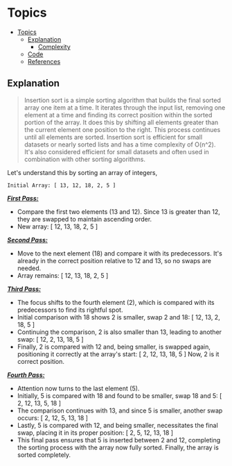 # Topics
- [Topics](#Topics)
  - [Explanation](#Explanation)
    - [Complexity](#Complexity) 
  - [Code](#Code)
  - [References](#references)

## Explanation
> Insertion sort is a simple sorting algorithm that builds the final sorted array one item at a time. It iterates through the input list, removing one element at a time and finding its correct position within the sorted portion of the array. It does this by shifting all elements greater than the current element one position to the right. This process continues until all elements are sorted. Insertion sort is efficient for small datasets or nearly sorted lists and has a time complexity of O(n^2). It's also considered efficient for small datasets and often used in combination with other sorting algorithms.

Let's understand this by sorting an array of integers, 

`Initial Array: [ 13, 12, 18, 2, 5 ]`

<ins>***First Pass:***</ins>
- Compare the first two elements (13 and 12). Since 13 is greater than 12, they are swapped to maintain ascending order.
- New array: [ 12, 13, 18, 2, 5 ]
  
<ins>***Second Pass:***</ins>
- Move to the next element (18) and compare it with its predecessors. It's already in the correct position relative to 12 and 13, so no swaps are needed.
- Array remains: [ 12, 13, 18, 2, 5 ]

<ins>***Third Pass:***</ins>
- The focus shifts to the fourth element (2), which is compared with its predecessors to find its rightful spot.
- Initial comparison with 18 shows 2 is smaller, swap 2 and 18: [ 12, 13, 2, 18, 5 ]
- Continuing the comparison, 2 is also smaller than 13, leading to another swap: [ 12, 2, 13, 18, 5 ]
- Finally, 2 is compared with 12 and, being smaller, is swapped again, positioning it correctly at the array's start: [ 2, 12, 13, 18, 5 ] Now, 2 is it correct position.
  
<ins>***Fourth Pass:***</ins>
- Attention now turns to the last element (5).
- Initially, 5 is compared with 18 and found to be smaller, swap 18 and 5: [ 2, 12, 13, 5, 18 ]
- The comparison continues with 13, and since 5 is smaller, another swap occurs: [ 2, 12, 5, 13, 18 ]
- Lastly, 5 is compared with 12, and being smaller, necessitates the final swap, placing it in its proper position: [ 2, 5, 12, 13, 18 ]
- This final pass ensures that 5 is inserted between 2 and 12, completing the sorting process with the array now fully sorted.
Finally, the array is sorted completely.







